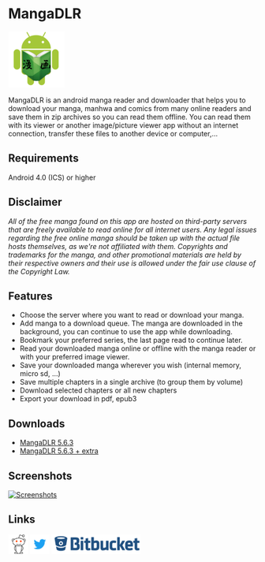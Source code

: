 # MangaDLR

![MangaDLR](images/mangadlr114.png?style=logoapp "MangaDLR")

MangaDLR is an android manga reader and downloader that helps you to download your manga, manhwa and comics from many online readers and save them in zip archives so you can read them offline. You can read them with its viewer or another image/picture viewer app without an internet connection, transfer these files to another device or computer,...

## Requirements
Android 4.0 (ICS) or higher

## Disclaimer
*All of the free manga found on this app are hosted on third-party servers that are freely available to read online for all internet users. Any legal issues regarding the free online manga should be taken up with the actual file hosts themselves, as we're not affiliated with them. Copyrights and trademarks for the manga, and other promotional materials are held by their respective owners and their use is allowed under the fair use clause of the Copyright Law.*

## Features
* Choose the server where you want to read or download your manga.
* Add manga to a download queue. The manga are downloaded in the background, you can continue to use the app while downloading.
* Bookmark your preferred series, the last page read to continue later.
* Read your downloaded manga online or offline with the manga reader or with your preferred image viewer.
* Save your downloaded manga wherever you wish (internal memory, micro sd, ...)
* Save multiple chapters in a single archive (to group them by volume)
* Download selected chapters or all new chapters
* Export your download in pdf, epub3

## Downloads
* [MangaDLR 5.6.3](https://bitbucket.org/cylonu87/mangadlr/downloads/MangaDLR-5.6.3-full-release.apk)
* [MangaDLR 5.6.3 + extra](https://bitbucket.org/cylonu87/mangadlr/downloads/MangaDLR-5.6.3-full_extra-release.apk)

## Screenshots
<a href="https://imgur.com/a/dEetM"><img src="http://imgur.com/images/imgur-logo.svg?style=logoimgur" alt="Screenshots" title="MangaDLR's screenshots" style="max-width:100%" height="40"></a>

## Links
<a href="https://www.reddit.com/r/MangaDLR/"><img src="images/reddit_alien.png" alt="MangaDLR's subreddit" title="MangaDLR's subreddit" style="max-width:100%;" height="40"></a>
<a href="https://twitter.com/Panic_Soft"><img src="images/Twitter_Logo_Blue.png" alt="PanicSoft's twitter" title="PanicSoft's twitter" style="max-width:100%;" height="40"></a>
<a href="https://bitbucket.org/cylonu87/mangadlr/issues"><img src="images/bitbucket.png" alt="Bitbucket" title="Issues" style="max-width:100%;" height="40"></a>
